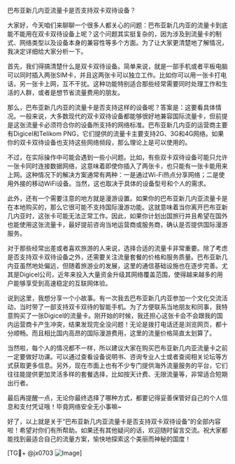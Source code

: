 巴布亚新几内亚流量卡是否支持双卡双待设备？

大家好，今天咱们来聊聊一个很多人都关心的问题：巴布亚新几内亚的流量卡到底能不能用在双卡双待设备上呢？这个问题其实挺复杂的，因为涉及到流量卡的制式、网络类型以及设备本身的兼容性等多个方面。为了让大家更清楚地了解情况，我决定详细给大家分析一下。

首先，我们得搞清楚什么是双卡双待设备。简单来说，就是一部手机或者平板电脑可以同时插入两张SIM卡，并且这两张卡可以独立工作。比如你可以用一张卡打电话，另一张卡上网，互不干扰。这种功能特别适合那些经常需要同时处理工作和生活的人群，或者是想节省流量费用的朋友。

那么，巴布亚新几内亚的流量卡是否支持这样的设备呢？答案是：这要看具体情况。一般来说，大多数现代的双卡双待设备都能够很好地兼容国际流量卡，但前提是这张流量卡必须符合你的设备所支持的网络标准。巴布亚新几内亚的运营商主要有Digicel和Telikom PNG，它们提供的流量卡主要支持2G、3G和4G网络。如果你的双卡双待设备也支持这些网络频段，那么理论上是可以使用的。

不过，在实际操作中可能会遇到一些小问题。比如，有些双卡双待设备可能只允许一张卡同时连接数据网络，这意味着即使你插入了两张卡，也只能有一张卡能用来上网。这种情况下的解决方案通常有两种：一是通过Wi-Fi热点分享网络；二是使用外接的移动WiFi设备。当然，这也取决于具体的设备型号和个人的需求。

此外，还有一个需要注意的地方就是漫游设置。如果你的巴布亚新几内亚流量卡是在本地购买的，那么它很可能不支持国际漫游功能。这就意味着当你离开巴布亚新几内亚时，这张卡可能无法正常工作。因此，如果你计划出国旅行并且希望在国外也能使用这张流量卡，最好提前咨询当地运营商或服务商，确认是否提供国际漫游服务。

对于那些经常出差或者喜欢旅游的人来说，选择合适的流量卡非常重要。除了考虑是否支持双卡双待设备之外，还需要关注流量套餐的价格和服务质量。巴布亚新几内亚虽然地处偏远，但随着旅游业的发展，这里的通信基础设施也在逐步完善。尤其是Digicel公司，近年来投入大量资金升级其网络覆盖范围，使得越来越多的用户能够享受到高速稳定的互联网体验。

说到这里，我想分享一个小故事。有一次我去巴布亚新几内亚参加一个文化交流活动，当时带了一部支持双卡双待的智能手机。为了方便联系当地朋友和同事，我特意购买了一张Digicel的流量卡。刚开始的时候，我还担心这张卡会不会跟我的国内运营商卡产生冲突，结果发现完全没问题！无论是拨打电话还是浏览网页，都十分顺畅。而且相比国内高昂的国际漫游费用，这里的流量价格简直太划算了。

当然啦，每个人的情况都不一样，所以建议大家在购买巴布亚新几内亚流量卡之前一定要做好功课。可以通过查看设备说明书、咨询专业人士或者查阅相关论坛等方式获取更多信息。另外，现在市面上也有不少专门提供海外流量服务的平台，它们往往能提供更加灵活多样的套餐选择，比如按天计费、无限流量等，非常适合短期出行者。

最后再提醒一点，无论你最终选择了哪种方式，都要记得妥善保管好自己的个人信息和支付凭证哦！毕竟网络安全无小事嘛~

好了，以上就是关于“巴布亚新几内亚流量卡是否支持双卡双待设备”的全部内容啦！希望对你们有所帮助。如果还有其他疑问的话，欢迎随时留言交流。祝大家都能找到最适合自己的流量方案，愉快地探索这个美丽而神秘的国度！

[TG💪+ @jx0703 ![Image](https://github.com/user-attachments/assets/dbca1d08-cadb-493c-b0ec-ad6f7a83f270)]
